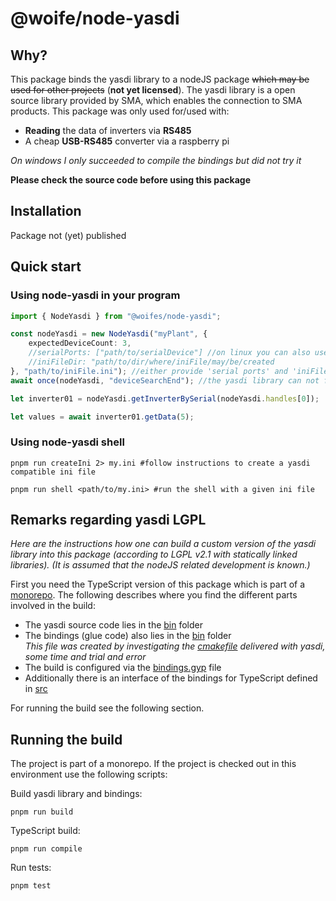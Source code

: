 # @woife/node-yasdi

## Why?
This package binds the yasdi library to a nodeJS package ~~which may be used for other projects~~ (**not yet licensed**). The yasdi library is a open source library provided by SMA, which enables the connection to SMA products. 
This package was only used for/used with:
* __Reading__ the data of inverters via __RS485__
* A cheap __USB-RS485__ converter via a raspberry pi

*On windows I only succeeded to compile the bindings but did not try it*

**Please check the source code before using this package**

## Installation
Package not (yet) published

## Quick start

### Using node-yasdi in your program

```typescript
import { NodeYasdi } from "@woifes/node-yasdi";

const nodeYasdi = new NodeYasdi("myPlant", { 
    expectedDeviceCount: 3,
    //serialPorts: ["path/to/serialDevice"] //on linux you can also use a link as a device like "/dev/serial/by-path/<usbDeviceLink>"
    //iniFileDir: "path/to/dir/where/iniFile/may/be/created
}, "path/to/iniFile.ini"); //either provide 'serial ports' and 'iniFileDir' in config, or the ini file directly
await once(nodeYasdi, "deviceSearchEnd"); //the yasdi library can not fetch data before this event

let inverter01 = nodeYasdi.getInverterBySerial(nodeYasdi.handles[0]);

let values = await inverter01.getData(5);
```
### Using node-yasdi shell

```shell
pnpm run createIni 2> my.ini #follow instructions to create a yasdi compatible ini file

pnpm run shell <path/to/my.ini> #run the shell with a given ini file
```

## Remarks regarding yasdi LGPL
*Here are the instructions how one can build a custom version of the yasdi library into this package (according to LGPL v2.1 with statically linked libraries). (It is assumed that the nodeJS related development is known.)*

First you need the TypeScript version of this package which is part of a [monorepo](https://github.com/woifes/node-monorepo). The following describes where you find the different parts involved in the build:

* The yasdi source code lies in the [bin](./bin/yasdi-1.8.1build9-src/) folder
* The bindings (glue code) also lies in the [bin](./bin/yasdi-bindings/) folder \
 *This file was created by investigating the [cmakefile](./bin/yasdi-1.8.1build9-src/projects/generic-cmake/CMakeLists.txt) delivered with yasdi, some time and trial and error*
* The build is configured via the [bindings.gyp](binding.gyp) file
* Additionally there is an interface of the bindings for TypeScript defined in [src](./src/bindings/yasdiBindings.ts)

For running the build see the following section.

## Running the build

The project is part of a monorepo. If the project is checked out in this environment use the following scripts:

Build yasdi library and bindings:

```shell
pnpm run build
```

TypeScript build:

```shell
pnpm run compile
```

Run tests:

```shell
pnpm test
```